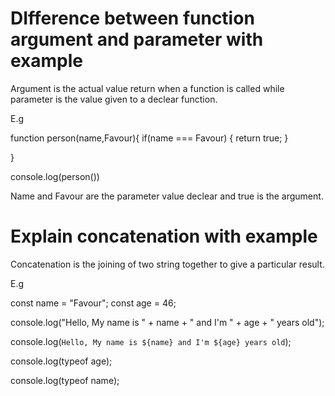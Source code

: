 # DIfference between function argument and parameter with example 

Argument is the actual value return when a function is called while parameter is the value given to a declear function.  
  
  E.g  

  function person(name,Favour){
  if(name === Favour) {
    return true;
  }
  
}

console.log(person())  

Name and Favour are the parameter value declear and true is the argument.

# Explain concatenation with example

 Concatenation is the joining of two string together to give a particular result. 

 E.g

 const name = "Favour";
const age = 46;

console.log("Hello, My name is " + name + " and I'm " + age + " years old");

console.log(`Hello, My name is ${name} and I'm ${age} years old`);

console.log(typeof age);

console.log(typeof name);
  
